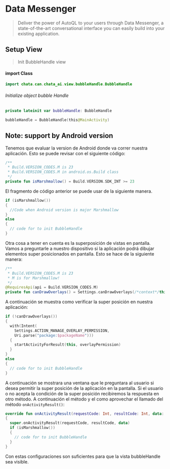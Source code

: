 # Data Messenger
> Deliver the power of AutoQL to your users through Data Messenger, a state-of-the-art conversational interface you can easily build into your existing application.

## Setup View
> Init BubbleHandle view

#### import Class

```kotlin
import chata.can.chata_ai.view.bubbleHandle.BubbleHandle
```

###### Initialize object bubble Handle
```kotlin
private lateinit var bubbleHandle: BubbleHandle

bubbleHandle = BubbleHandle(this@MainActivity)
```

## Note: support by Android version
Tenemos que evaluar la version de Android donde va correr nuestra
aplicación. Esto se puede revisar con el siguiente código:

```kotlin
/**
 * Build.VERSION_CODES.M is 23
 * Build.VERSION_CODES.M in android.os.Build class
 */
private fun isMarshmallow() = Build.VERSION.SDK_INT >= 23
```
El fragmento de código anterior se puede usar de la siguiente manera.
```kotlin
if (isMarshmallow())
{
  //Code when Android version is major Marshmallow 
}
else
{
  // code for to init BubbleHandle
}
```

Otra cosa a tener en cuenta es la superposición de vistas en pantalla.
Vamos a preguntarle a nuestro dispositivo si la aplicación podrá
dibujar elementos super posicionados en pantalla. Esto se hace de la
siguiente manera:
```kotlin
/**
 * Build.VERSION_CODES.M is 23
 * M is for Marshmallow!
 */
@RequiresApi(api = Build.VERSION_CODES.M)
private fun canDrawOverlays() = Settings.canDrawOverlays(/*context*/this)
```

A continuación se muestra como verificar la super posición en nuestra
aplicación:

```kotlin
if (!canDrawOverlays())
{
  with(Intent(
    Settings.ACTION_MANAGE_OVERLAY_PERMISSION,
    Uri.parse("package:$packageName")))
  {
    startActivityForResult(this, overlayPermission)
  }
}
else
{
  // code for to init BubbleHandle
}
```

A continuación se mostrara una ventana que le preguntara al usuario si
desea permitir la super posición de la aplicación en la pantalla.
Si el usuario o no acepta la condición de la super posición recibiremos
la respuesta en otro método. A continuación el método y el como
aprovechar el llamado del método `onActivityResult()`:

```kotlin
override fun onActivityResult(requestCode: Int, resultCode: Int, data: Intent?)
{
  super.onActivityResult(requestCode, resultCode, data)
  if (isMarshmallow())
  {
    // code for to init BubbleHandle 
  }
}
```
Con estas configuraciones son suficientes para que la vista bubbleHandle
sea visible.